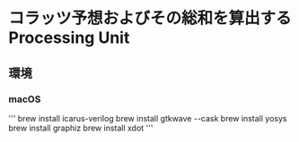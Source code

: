 # コラッツ予想およびその総和を算出するProcessing Unit
## 環境
### macOS
'''
brew install icarus-verilog
brew install gtkwave --cask
brew install yosys
brew install graphiz
brew install xdot
'''
